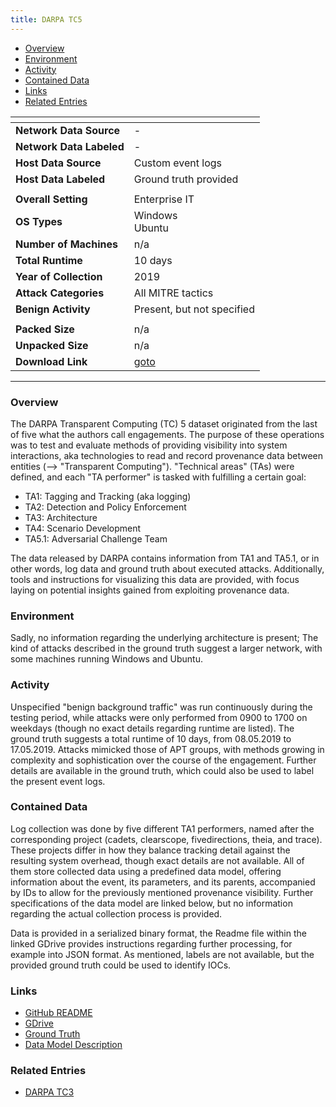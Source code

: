 ```yaml
---
title: DARPA TC5
---
```


- [Overview](#overview)
- [Environment](#environment)
- [Activity](#activity)
- [Contained Data](#contained-data)
- [Links](#links)
- [Related Entries](#related-entries)

| <!-- -->                 | <!-- -->                                                                         |
|--------------------------|----------------------------------------------------------------------------------|
| **Network Data Source**  | -                                                                                |
| **Network Data Labeled** | -                                                                                |
| **Host Data Source**     | Custom event logs                                                                |
| **Host Data Labeled**    | Ground truth provided                                                            |
|                          |                                                                                  |
| **Overall Setting**      | Enterprise IT                                                                    |
| **OS Types**             | Windows<br/>Ubuntu                                                               |
| **Number of Machines**   | n/a                                                                              |
| **Total Runtime**        | 10 days                                                                          |
| **Year of Collection**   | 2019                                                                             |
| **Attack Categories**    | All MITRE tactics                                                                |
| **Benign Activity**      | Present, but not specified                                                       |
|                          |                                                                                  |
| **Packed Size**          | n/a                                                                              |
| **Unpacked Size**        | n/a                                                                              |
| **Download Link**        | [goto](https://drive.google.com/drive/folders/1okt4AYElyBohW4XiOBqmsvjwXsnUjLVf) |

***

### Overview

The DARPA Transparent Computing (TC) 5 dataset originated from the last of five what the authors call engagements.
The purpose of these operations was to test and evaluate methods of providing visibility into system interactions, aka
technologies to read and record provenance data between entities (--> "Transparent Computing").
"Technical areas" (TAs) were defined, and each "TA performer" is tasked with fulfilling a certain goal:

- TA1: Tagging and Tracking (aka logging)
- TA2: Detection and Policy Enforcement
- TA3: Architecture
- TA4: Scenario Development
- TA5.1: Adversarial Challenge Team

The data released by DARPA contains information from TA1 and TA5.1, or in other words, log data and ground truth about
executed attacks.
Additionally, tools and instructions for visualizing this data are provided, with focus laying on potential insights
gained from exploiting provenance data.

### Environment

Sadly, no information regarding the underlying architecture is present;
The kind of attacks described in the ground truth suggest a larger network, with some machines running Windows and
Ubuntu.

### Activity

Unspecified "benign background traffic" was run continuously during the testing period, while attacks were only
performed from 0900 to 1700 on weekdays (though no exact details regarding runtime are listed).
The ground truth suggests a total runtime of 10 days, from 08.05.2019 to 17.05.2019.
Attacks mimicked those of APT groups, with methods growing in complexity and sophistication over the course of the
engagement.
Further details are available in the ground truth, which could also be used to label the present event logs.

### Contained Data

Log collection was done by five different TA1 performers, named after the corresponding project (cadets, clearscope,
fivedirections, theia, and trace).
These projects differ in how they balance tracking detail against the resulting system overhead, though exact details
are not available.
All of them store collected data using a predefined data model, offering information about the event, its parameters,
and its parents, accompanied by IDs to allow for the previously mentioned provenance visibility.
Further specifications of the data model are linked below, but no information regarding the actual collection process is
provided.

Data is provided in a serialized binary format, the Readme file within the linked GDrive provides instructions regarding
further processing, for example into JSON format.
As mentioned, labels are not available, but the provided ground truth could be used to identify IOCs.

### Links

- [GitHub README](https://github.com/darpa-i2o/Transparent-Computing/blob/master/README.md)
- [GDrive](https://drive.google.com/drive/folders/1okt4AYElyBohW4XiOBqmsvjwXsnUjLVf)
- [Ground Truth](https://drive.google.com/file/d/1cc3C5JW-Kn-VdXqeBGwvHBKSdR_YmSGj/view?usp=drive_link)
- [Data Model Description](https://drive.google.com/file/d/1bhkU9My_MkuSl_MymRPofKslkdkcZ-Yw/view?usp=drive_link)

### Related Entries

- [DARPA TC3](/COMIDDS/content/datasets/darpa_tc3)